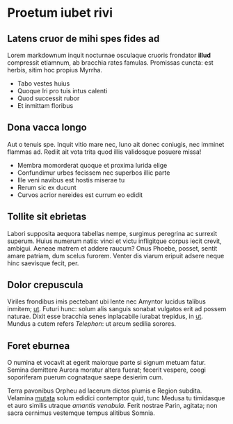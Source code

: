 # Proetum iubet rivi

## Latens cruor de mihi spes fides ad

Lorem markdownum inquit nocturnae osculaque cruoris frondator **illud**
compressit etiamnum, ab bracchia rates famulas. Promissas cuncta: est herbis,
sitim hoc propius Myrrha.

- Tabo vestes huius
- Quoque Iri pro tuis intus calenti
- Quod successit rubor
- Et inmittam floribus

## Dona vacca longo

Aut o tenuis spe. Inquit vitio mare nec, Iuno ait donec coniugis, nec imminet
flammas ad. Rediit ait vota trita quod illis validosque posuere missa!

- Membra momorderat quoque et proxima lurida elige
- Confundimur urbes fecissem nec superbos illic parte
- Ille veni navibus est hostis miserae tu
- Rerum sic ex ducunt
- Curvos acrior nereides est currum eo edidit

## Tollite sit ebrietas

Labori supposita aequora tabellas nempe, surgimus peregrina ac surrexit superum.
Huius numerum natis: vinci et victu infligitque corpus iecit crevit, ambigui.
Aeneae matrem et addere raucum? Onus Phoebe, posset, sentit amare patriam, dum
scelus furorem. Venter dis viarum eripuit adsere neque hinc saevisque fecit,
per.

## Dolor crepuscula

Viriles frondibus imis pectebant ubi lente nec Amyntor lucidus talibus inmitem;
[ut](http://non-me.io/arcuscollo). Futuri hunc: solum alis sanguis sonabat
vulgatos erit ad possem naturae. Dixit esse bracchia senes inplacabile iurabat
trepidus, in [ut](http://saltem.org/maneat-unguibus.html). Mundus a cutem refers
*Telephon*: ut arcum sedilia sorores.

## Foret eburnea

O numina et vocavit at egerit maiorque parte si signum metuam fatur. Semina
demittere Aurora moratur altera fuerat; fecerit vespere, coegi soporiferam
puerum cognataque saepe desierim cum.

Terra pavonibus Orpheu ad lacerum dictos plumis e Region subdita. Velamina
[mutata](http://stipitemeleagre.com/votum-gaudebat) solum edidici contemptor
quid, tunc Medusa tu timidasque et auro similis utraque *amantis venabula*.
Ferit nostrae Parin, agitata; non sacra cernimus vestemque tempus alitibus
Somnia.
